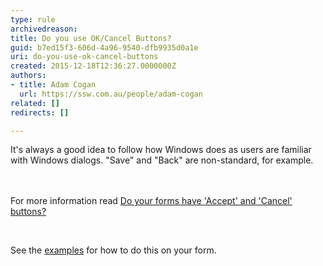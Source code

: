 ```yaml
---
type: rule
archivedreason: 
title: Do you use OK/Cancel Buttons?
guid: b7ed15f3-606d-4a96-9540-dfb9935d0a1e
uri: do-you-use-ok-cancel-buttons
created: 2015-12-18T12:36:27.0000000Z
authors:
- title: Adam Cogan
  url: https://ssw.com.au/people/adam-cogan
related: []
redirects: []

---
```



It's always a good idea to follow how Windows does&#160;as users are familiar with Windows dialogs. &quot;Save&quot; and &quot;Back​&quot; are non-standard, for example.<br>
<br><excerpt class='endintro'></excerpt><br>
<p>​​For more information read&#160;<a href="https&#58;//www.ssw.com.au/ssw/standards/rules/rulestobetterwindowsforms.aspx#ANCBTN" target="_blank">Do your forms have 'Accept' and 'Cancel' buttons?</a> 

​</p><p>See the&#160;<a href="/_layouts/15/FIXUPREDIRECT.ASPX?WebId=3dfc0e07-e23a-4cbb-aac2-e778b71166a2&amp;TermSetId=07da3ddf-0924-4cd2-a6d4-a4809ae20160&amp;TermId=3ee0b1cc-284f-48fc-a364-36992cbed601">examples</a>&#160;for how to do this on your form.​​</p>



